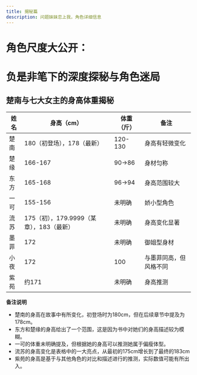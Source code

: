 ```yaml
---
title: 揭秘篇
description: 问题妹妹恋上我，角色详细信息
---
```


# 角色尺度大公开：
# 负是非笔下的深度探秘与角色迷局
## **楚南与七大女主的身高体重揭秘**

| 姓名 | 身高（cm） | 体重（斤） | 备注 |
| --- | --- | --- | --- |
| 楚南 | 180（初登场），178（最新） | 120-130 | 身高有轻微变化 |
| 楚缘 | 166-167 | 90->86 | 身材匀称 |
| 东方 | 165-168 | 96->94 | 身高范围较大 |
| 一可 | 155-156 | 未明确 | 娇小型角色 |
| 流苏 | 175（初），179.9999（某章），183（最新） | 未明确 | 身高变化显著 |
| 墨菲 | 172 | 未明确 | 御姐型身材 |
| 小夜 | 172 | 100 | 与墨菲同高，但风格不同 |
| 紫苑 | 约171 | 未明确 | 身高推测 |

**备注说明**

- 楚南的身高在故事中有所变化，初登场时为180cm，但在后续章节中提及为178cm。
- 东方和楚缘的身高给出了一个范围，这是因为书中对她们的身高描述较为模糊。
- 一可的体重未明确提及，但根据她的身高可以推测她属于偏瘦体型。
- 流苏的身高变化是表格中的一大亮点，从最初的175cm增长到了最终的183cm
- 紫苑的身高是基于与其他角色的对比和描述进行的推测，实际数值可能有所出入。

<Twikoo :key="reveal" />